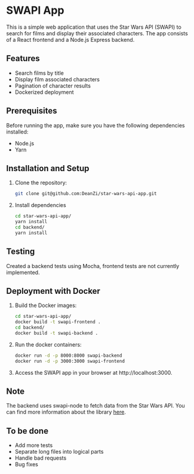 # SWAPI App

This is a simple web application that uses the Star Wars API (SWAPI) to search for films and display their associated characters. The app consists of a React frontend and a Node.js Express backend.

## Features

- Search films by title
- Display film associated characters
- Pagination of character results
- Dockerized deployment

## Prerequisites

Before running the app, make sure you have the following dependencies installed:

- Node.js
- Yarn 

## Installation and Setup

1. Clone the repository:

   ```bash
   git clone git@github.com:DeanZi/star-wars-api-app.git

2. Install dependencies

    ```bash
    cd star-wars-api-app/
    yarn install
    cd backend/
    yarn install
   
## Testing

Created a backend tests using Mocha,
frontend tests are not currently implemented.

## Deployment with Docker

1. Build the Docker images:

    ```bash
    cd star-wars-api-app/
    docker build -t swapi-frontend .
    cd backend/
    docker build -t swapi-backend .
   
2. Run the docker containers:

    ```bash
    docker run -d -p 8000:8000 swapi-backend
    docker run -d -p 3000:3000 swapi-frontend
   
3. Access the SWAPI app in your browser at http://localhost:3000.

## Note 
The backend uses swapi-node to fetch data from the Star Wars API. You can find more information about the library [here](https://www.npmjs.com/package/swapi-node).

## To be done
* Add more tests
* Separate long files into logical parts
* Handle bad requests
* Bug fixes

